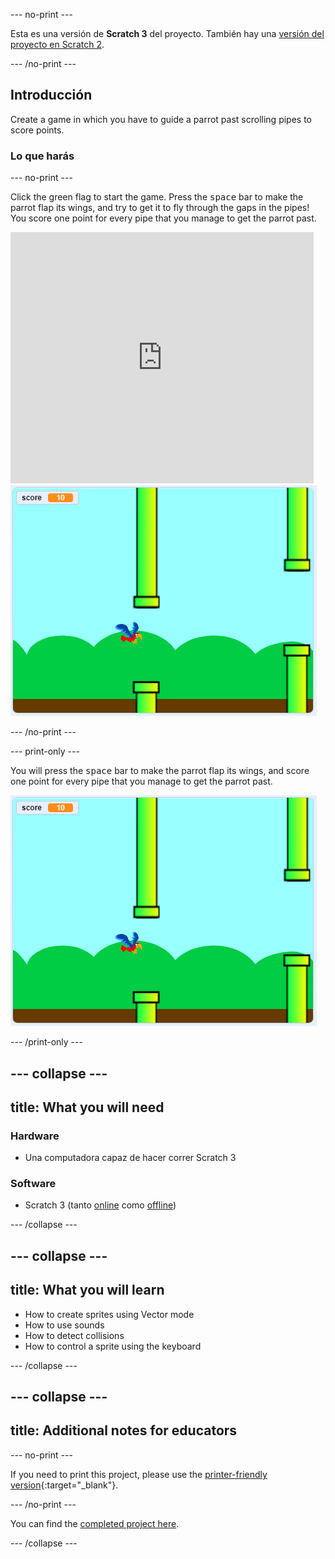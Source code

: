 \--- no-print \---

Esta es una versión de **Scratch 3** del proyecto. También hay una [versión del proyecto en Scratch 2](https://projects.raspberrypi.org/en/projects/flappy-parrot-scratch2).

\--- /no-print \---

## Introducción

Create a game in which you have to guide a parrot past scrolling pipes to score points.

### Lo que harás

\--- no-print \---

Click the green flag to start the game. Press the <kbd>space</kbd> bar to make the parrot flap its wings, and try to get it to fly through the gaps in the pipes! You score one point for every pipe that you manage to get the parrot past.

<div class="scratch-preview">
  <iframe allowtransparency="true" width="485" height="402" src="https://scratch.mit.edu/projects/embed/258349724/?autostart=false" frameborder="0" scrolling="no"></iframe>
  <img src="images/flappy-parrot-showcase.png">
</div>

\--- /no-print \---

\--- print-only \---

You will press the <kbd>space</kbd> bar to make the parrot flap its wings, and score one point for every pipe that you manage to get the parrot past.

![flappy parrot game being played](images/flappy-parrot-showcase.png)

\--- /print-only \---

## \--- collapse \---

## title: What you will need

### Hardware

+ Una computadora capaz de hacer correr Scratch 3

### Software

+ Scratch 3 (tanto [online](https://rpf.io/scratchon) como [offline](https://rpf.io/scratchoff))

\--- /collapse \---

## \--- collapse \---

## title: What you will learn

+ How to create sprites using Vector mode
+ How to use sounds 
+ How to detect collisions
+ How to control a sprite using the keyboard 

\--- /collapse \---

## \--- collapse \---

## title: Additional notes for educators

\--- no-print \---

If you need to print this project, please use the [printer-friendly version](https://projects.raspberrypi.org/en/projects/flappy-parrot/print){:target="_blank"}.

\--- /no-print \---

You can find the [completed project here](https://rpf.io/p/en/flappy-parrot-get).

\--- /collapse \---